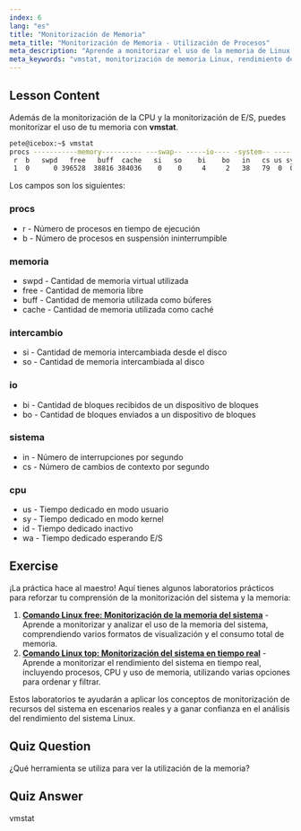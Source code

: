 ```yaml
---
index: 6
lang: "es"
title: "Monitorización de Memoria"
meta_title: "Monitorización de Memoria - Utilización de Procesos"
meta_description: "Aprende a monitorizar el uso de la memoria de Linux con vmstat. Comprende las métricas de memoria, swap y CPU para el rendimiento del sistema. ¡Comienza tu viaje en Linux!"
meta_keywords: "vmstat, monitorización de memoria Linux, rendimiento del sistema, tutorial Linux, uso de memoria, Linux para principiantes, guía Linux"
---
```


## Lesson Content

Además de la monitorización de la CPU y la monitorización de E/S, puedes monitorizar el uso de tu memoria con **vmstat**.

```bash
pete@icebox:~$ vmstat
procs -----------memory---------- ---swap-- -----io---- -system-- ------cpu-----
 r  b   swpd   free   buff  cache   si   so    bi    bo   in   cs us sy id wa st
 1  0      0 396528  38816 384036    0    0     4     2   38   79  0  0 99  0  0
```

Los campos son los siguientes:

### procs

- r - Número de procesos en tiempo de ejecución
- b - Número de procesos en suspensión ininterrumpible

### memoria

- swpd - Cantidad de memoria virtual utilizada
- free - Cantidad de memoria libre
- buff - Cantidad de memoria utilizada como búferes
- cache - Cantidad de memoria utilizada como caché

### intercambio

- si - Cantidad de memoria intercambiada desde el disco
- so - Cantidad de memoria intercambiada al disco

### io

- bi - Cantidad de bloques recibidos de un dispositivo de bloques
- bo - Cantidad de bloques enviados a un dispositivo de bloques

### sistema

- in - Número de interrupciones por segundo
- cs - Número de cambios de contexto por segundo

### cpu

- us - Tiempo dedicado en modo usuario
- sy - Tiempo dedicado en modo kernel
- id - Tiempo dedicado inactivo
- wa - Tiempo dedicado esperando E/S

## Exercise

¡La práctica hace al maestro! Aquí tienes algunos laboratorios prácticos para reforzar tu comprensión de la monitorización del sistema y la memoria:

1. **[Comando Linux free: Monitorización de la memoria del sistema](https://labex.io/es/labs/linux-linux-free-command-monitoring-system-memory-388496)** - Aprende a monitorizar y analizar el uso de la memoria del sistema, comprendiendo varios formatos de visualización y el consumo total de memoria.
2. **[Comando Linux top: Monitorización del sistema en tiempo real](https://labex.io/es/labs/linux-linux-top-command-real-time-system-monitoring-388500)** - Aprende a monitorizar el rendimiento del sistema en tiempo real, incluyendo procesos, CPU y uso de memoria, utilizando varias opciones para ordenar y filtrar.

Estos laboratorios te ayudarán a aplicar los conceptos de monitorización de recursos del sistema en escenarios reales y a ganar confianza en el análisis del rendimiento del sistema Linux.

## Quiz Question

¿Qué herramienta se utiliza para ver la utilización de la memoria?

## Quiz Answer

vmstat
